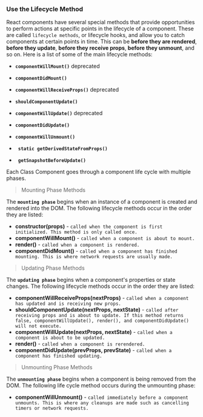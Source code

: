 ### Use the Lifecycle Method 

React components have several special methods that provide opportunities to perform actions at specific points 
in the lifecycle of a component. These are called `lifecycle methods`, or lifecycle hooks, and allow you to catch components 
at certain points in time. This can be **before they are rendered**, **before they update**, **before they receive props**, **before they unmount**, and so on. Here is a list of some of the main lifecycle methods:

* **`componentWillMount()`** deprecated

* **`componentDidMount()`**

* **`componentWillReceiveProps()`** deprecated

* **`shouldComponentUpdate()`**

* **`componentWillUpdate()`** deprecated

* **`componentDidUpdate()`**

* **`componentWillUnmount()`**

* **` static getDerivedStateFromProps()`**

* **` getSnapshotBeforeUpdate()`**


Each Class Component goes through a component life cycle with multiple phases. 

> Mounting Phase Methods

The **`mounting phase`** begins when an instance of a component is created and rendered into the DOM. The following lifecycle methods occur in the order they are listed:

   * **constructor(props)** - `called when the component is first initialized. This method is only called once.`
   * **componentWillMount()** - `called when a component is about to mount.`
   * **render()** - `called when a component is rendered.`
   * **componentDidMount()** - `called when a component has finished mounting. This is where network requests are usually made.`

> Updating Phase Methods

The **`updating phase`** begins when a component's properties or state changes. The following lifecycle methods occur in the order they are listed:

   * **componentWillReceiveProps(nextProps)** - `called when a component has updated and is receiving new props.`
   * **shouldComponentUpdate(nextProps, nextState)** - `called after receiving props and is about to update. If this method returns false, componentWillUpdate(), render(), and componentDidUpdate() will not execute.`
   * **componentWillUpdate(nextProps, nextState)** - `called when a component is about to be updated.`
   * **render()** - `called when a component is rerendered.`
   * **componentDidUpdate(prevProps, prevState)** - `called when a component has finished updating.`

> Unmounting Phase Methods

The **`unmounting phase`** begins when a component is being removed from the DOM. The following life cycle method occurs during the unmounting phase:

   * **componentWillUnmount()** - `called immediately before a component unmounts. This is where any cleanups are made such as cancelling timers or network requests.`


